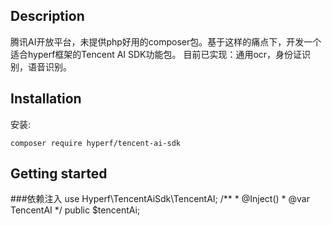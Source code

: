 ## Description
腾讯AI开放平台，未提供php好用的composer包。基于这样的痛点下，开发一个适合hyperf框架的Tencent AI SDK功能包。
目前已实现：通用ocr，身份证识别，语音识别。

## Installation
安装:

    composer require hyperf/tencent-ai-sdk
    
## Getting started

###依赖注入
    use Hyperf\TencentAiSdk\TencentAI;
    /**
    * @Inject()
    * @var TencentAI
    */
    public $tencentAi;